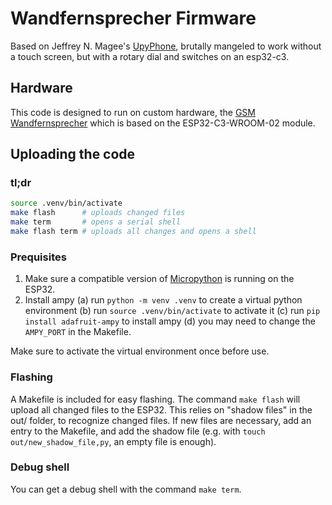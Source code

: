 # Wandfernsprecher Firmware
Based on Jeffrey N. Magee's [UpyPhone](https://github.com/jeffmer/micropython-upyphone), brutally mangeled to work without a touch screen, but with a rotary dial and switches on an esp32-c3.


## Hardware
This code is designed to run on custom hardware, the [GSM Wandfernsprecher](https://github.com/hanebefl/wandfernsprecher-hw) which is based on the ESP32-C3-WROOM-02 module.

## Uploading the code
### tl;dr
```bash
source .venv/bin/activate
make flash      # uploads changed files
make term       # opens a serial shell
make flash term # uploads all changes and opens a shell
```
### Prequisites
1. Make sure a compatible version of [Micropython](https://micropython.org/download/ESP32_GENERIC_C3/) is running on the ESP32.
2. Install ampy
    (a) run `python -m venv .venv` to create a virtual python environment
    (b) run `source .venv/bin/activate` to activate it
    (c) run `pip install adafruit-ampy` to install ampy
    (d) you may need to change the `AMPY_PORT` in the Makefile.
    
Make sure to activate the virtual environment once before use.

### Flashing
A Makefile is included for easy flashing. The command `make flash` will upload all changed files to the ESP32. This relies on "shadow files" in the out/ folder, to recognize changed files. If new files are necessary, add an entry to the Makefile, and add the shadow file (e.g. with `touch out/new_shadow_file,py`, an empty file is enough).


### Debug shell
You can get a debug shell with the command `make term`.